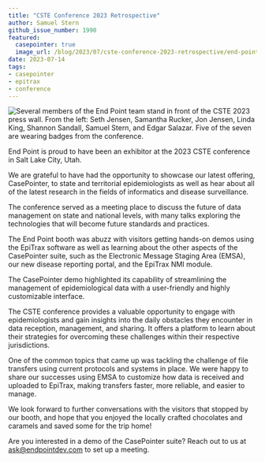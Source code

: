 ```yaml
---
title: "CSTE Conference 2023 Retrospective"
author: Samuel Stern
github_issue_number: 1990
featured:
  casepointer: true
  image_url: /blog/2023/07/cste-conference-2023-retrospective/end-point-cste-team.webp
date: 2023-07-14
tags:
- casepointer
- epitrax
- conference
---
```


![Several members of the End Point team stand in front of the CSTE 2023 press wall. From the left: Seth Jensen, Samantha Rucker, Jon Jensen, Linda King, Shannon Sandall, Samuel Stern, and Edgar Salazar. Five of the seven are wearing badges from the conference.](/blog/2023/07/cste-conference-2023-retrospective/end-point-cste-team.webp)

End Point is proud to have been an exhibitor at the 2023 CSTE conference in Salt Lake City, Utah. 

We are grateful to have had the opportunity to showcase our latest offering, CasePointer, to state and territorial epidemiologists as well as hear about all of the latest research in the fields of informatics and disease surveillance.

The conference served as a meeting place to discuss the future of data management on state and national levels, with many talks exploring the technologies that will become future standards and practices.

The End Point booth was abuzz with visitors getting hands-on demos using the EpiTrax software as well as learning about the other aspects of the CasePointer suite, such as the Electronic Message Staging Area (EMSA), our new disease reporting portal, and the EpiTrax NMI module.

The CasePointer demo highlighted its capability of streamlining the management of epidemiological data with a user-friendly and highly customizable interface. 

The CSTE conference provides a valuable opportunity to engage with epidemiologists and gain insights into the daily obstacles they encounter in data reception, management, and sharing. It offers a platform to learn about their strategies for overcoming these challenges within their respective jurisdictions.

One of the common topics that came up was tackling the challenge of file transfers using current protocols and systems in place. We were happy to share our successes using EMSA to customize how data is received and uploaded to EpiTrax, making transfers faster, more reliable, and easier to manage.

We look forward to further conversations with the visitors that stopped by our booth, and hope that you enjoyed the locally crafted chocolates and caramels and saved some for the trip home!

Are you interested in a demo of the CasePointer suite? Reach out to us at [ask@endpointdev.com](mailto:ask@endpointdev.com) to set up a meeting.

